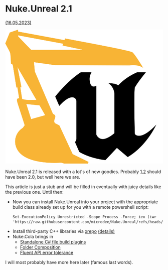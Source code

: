 <!-- {
    "title": "Nuke.Unreal 2.1",
    "desc": "Automate the tasks involved in creating Marketplace complaint plugins and other useful scripts"
} -->

# Nuke.Unreal 2.1
[(16.05.2023)](/c/log/nuke-unreal-2-1)

![_parallax(side) notInArticle](../nu_logo.svg)

Nuke.Unreal 2.1 is released with a lot's of new goodies. Probably [1.2](/c/log/nuke-unreal-1-2) should have been 2.0, but well here we are.

This article is just a stub and will be filled in eventually with juicy details like the previous one. Until then:

* Now you can install Nuke.Unreal into your project with the appropriate build class already set up for you with a remote powershell script:
  ```
  Set-ExecutionPolicy Unrestricted -Scope Process -Force; iex (iwr 'https://raw.githubusercontent.com/microdee/Nuke.Unreal/refs/heads/main/install/install.ps1').ToString()
  ```
* Install third-party C++ libraries via [xrepo](https://xrepo.xmake.io) [(details)](https://github.com/microdee/Nuke.Unreal?tab=readme-ov-file#use-library-from-xrepo)
* Nuke.Cola brings in
  * [Standalone C# file build plugins](https://github.com/microdee/md.Nuke.Cola?tab=readme-ov-file#implicitbuildinterface-plugins)
  * [Folder Composition](https://github.com/microdee/md.Nuke.Cola?tab=readme-ov-file#implicitbuildinterface-plugins)
  * [Fluent API error tolerance](https://github.com/microdee/md.Nuke.Cola?tab=readme-ov-file#implicitbuildinterface-plugins)

I will most probably have more here later (famous last words).